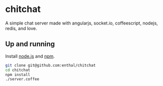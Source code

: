 # chitchat
A simple chat server made with angularjs, socket.io, coffeescript, nodejs, redis, and love.

## Up and running

Install [node.js](http://nodejs.org/download/) and [npm](http://howtonode.org/introduction-to-npm).

```sh
git clone git@github.com:enthal/chitchat
cd chitchat
npm install
./server.coffee
```
